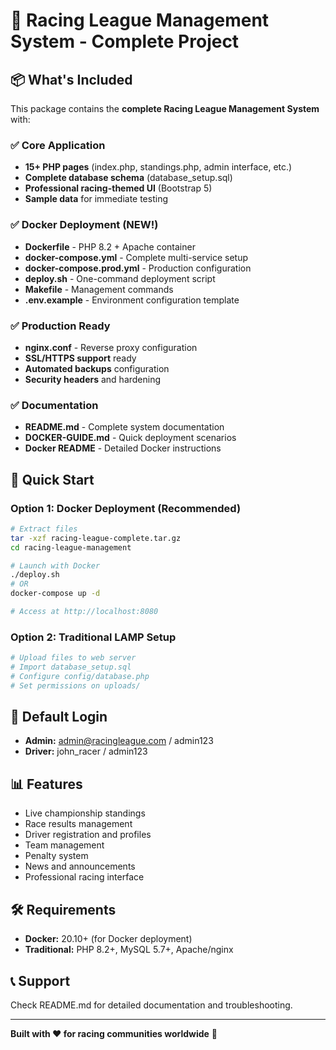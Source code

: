 # 🏁 Racing League Management System - Complete Project

## 📦 What's Included

This package contains the **complete Racing League Management System** with:

### ✅ Core Application
- **15+ PHP pages** (index.php, standings.php, admin interface, etc.)
- **Complete database schema** (database_setup.sql)
- **Professional racing-themed UI** (Bootstrap 5)
- **Sample data** for immediate testing

### ✅ Docker Deployment (NEW!)
- **Dockerfile** - PHP 8.2 + Apache container
- **docker-compose.yml** - Complete multi-service setup
- **docker-compose.prod.yml** - Production configuration
- **deploy.sh** - One-command deployment script
- **Makefile** - Management commands
- **.env.example** - Environment configuration template

### ✅ Production Ready
- **nginx.conf** - Reverse proxy configuration
- **SSL/HTTPS support** ready
- **Automated backups** configuration
- **Security headers** and hardening

### ✅ Documentation
- **README.md** - Complete system documentation
- **DOCKER-GUIDE.md** - Quick deployment scenarios
- **Docker README** - Detailed Docker instructions

## 🚀 Quick Start

### Option 1: Docker Deployment (Recommended)
```bash
# Extract files
tar -xzf racing-league-complete.tar.gz
cd racing-league-management

# Launch with Docker
./deploy.sh
# OR
docker-compose up -d

# Access at http://localhost:8080
```

### Option 2: Traditional LAMP Setup
```bash
# Upload files to web server
# Import database_setup.sql
# Configure config/database.php
# Set permissions on uploads/
```

## 🔑 Default Login
- **Admin:** admin@racingleague.com / admin123
- **Driver:** john_racer / admin123

## 📊 Features
- Live championship standings
- Race results management
- Driver registration and profiles
- Team management
- Penalty system
- News and announcements
- Professional racing interface

## 🛠️ Requirements
- **Docker:** 20.10+ (for Docker deployment)
- **Traditional:** PHP 8.2+, MySQL 5.7+, Apache/nginx

## 📞 Support
Check README.md for detailed documentation and troubleshooting.

---
**Built with ❤️ for racing communities worldwide** 🏁